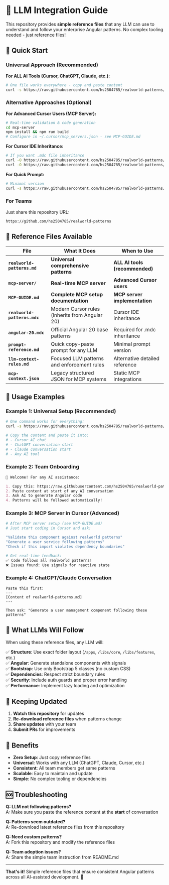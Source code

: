 # 🤖 LLM Integration Guide

This repository provides **simple reference files** that any LLM can use to understand and follow your enterprise Angular patterns. No complex tooling needed - just reference files!

## 🎯 Quick Start

### Universal Approach (Recommended)

**For ALL AI Tools (Cursor, ChatGPT, Claude, etc.):**

```bash
# One file works everywhere - copy and paste content
curl -s https://raw.githubusercontent.com/hs2504785/realworld-patterns/main/realworld-patterns.md
```

### Alternative Approaches (Optional)

**For Advanced Cursor Users (MCP Server):**

```bash
# Real-time validation & code generation
cd mcp-server
npm install && npm run build
# Configure in ~/.cursor/mcp_servers.json - see MCP-GUIDE.md
```

**For Cursor IDE Inheritance:**

```bash
# If you want .mdc file inheritance
curl -O https://raw.githubusercontent.com/hs2504785/realworld-patterns/main/angular-20.mdc
curl -O https://raw.githubusercontent.com/hs2504785/realworld-patterns/main/realworld-patterns.mdc
```

**For Quick Prompt:**

```bash
# Minimal version
curl -s https://raw.githubusercontent.com/hs2504785/realworld-patterns/main/prompt-reference.md
```

### For Teams

Just share this repository URL:

```
https://github.com/hs2504785/realworld-patterns
```

## 📁 Reference Files Available

| File                         | What It Does                                   | When to Use                    |
| ---------------------------- | ---------------------------------------------- | ------------------------------ |
| **`realworld-patterns.md`**  | **Universal comprehensive patterns**           | **ALL AI tools (recommended)** |
| **`mcp-server/`**            | **Real-time MCP server**                       | **Advanced Cursor users**      |
| **`MCP-GUIDE.md`**           | **Complete MCP setup documentation**           | **MCP server implementation**  |
| **`realworld-patterns.mdc`** | Modern Cursor rules (inherits from Angular 20) | Cursor IDE inheritance         |
| **`angular-20.mdc`**         | Official Angular 20 base patterns              | Required for .mdc inheritance  |
| **`prompt-reference.md`**    | Quick copy-paste prompt for any LLM            | Minimal prompt version         |
| **`llm-context-rules.md`**   | Focused LLM patterns and enforcement rules     | Alternative detailed reference |
| **`mcp-context.json`**       | Legacy structured JSON for MCP systems         | Static MCP integrations        |

## 🚀 Usage Examples

### Example 1: Universal Setup (Recommended)

```bash
# One command works for everything:
curl -s https://raw.githubusercontent.com/hs2504785/realworld-patterns/main/realworld-patterns.md

# Copy the content and paste it into:
# - Cursor AI chat
# - ChatGPT conversation start
# - Claude conversation start
# - Any AI tool
```

### Example 2: Team Onboarding

```markdown
👋 Welcome! For any AI assistance:

1. Copy this: https://raw.githubusercontent.com/hs2504785/realworld-patterns/main/realworld-patterns.md
2. Paste content at start of any AI conversation
3. Ask AI to generate Angular code
4. Patterns will be followed automatically!
```

### Example 3: MCP Server in Cursor (Advanced)

```bash
# After MCP server setup (see MCP-GUIDE.md)
# Just start coding in Cursor and ask:

"Validate this component against realworld patterns"
"Generate a user service following patterns"
"Check if this import violates dependency boundaries"

# Get real-time feedback:
✅ Code follows all realworld patterns!
❌ Issues found: Use signals for reactive state
```

### Example 4: ChatGPT/Claude Conversation

```
Paste this first:
---
[Content of realworld-patterns.md]
---

Then ask: "Generate a user management component following these patterns"
```

## 🎯 What LLMs Will Follow

When using these reference files, any LLM will:

✅ **Structure**: Use exact folder layout (`/apps`, `/libs/core`, `/libs/features`, etc.)  
✅ **Angular**: Generate standalone components with signals  
✅ **Bootstrap**: Use only Bootstrap 5 classes (no custom CSS)  
✅ **Dependencies**: Respect strict boundary rules  
✅ **Security**: Include auth guards and proper error handling  
✅ **Performance**: Implement lazy loading and optimization

## 🔄 Keeping Updated

1. **Watch this repository** for updates
2. **Re-download reference files** when patterns change
3. **Share updates** with your team
4. **Submit PRs** for improvements

## 🌟 Benefits

- **Zero Setup**: Just copy reference files
- **Universal**: Works with any LLM (ChatGPT, Claude, Cursor, etc.)
- **Consistent**: All team members get same patterns
- **Scalable**: Easy to maintain and update
- **Simple**: No complex tooling or dependencies

## 🆘 Troubleshooting

**Q: LLM not following patterns?**  
A: Make sure you paste the reference content at the **start** of conversation

**Q: Patterns seem outdated?**  
A: Re-download latest reference files from this repository

**Q: Need custom patterns?**  
A: Fork this repository and modify the reference files

**Q: Team adoption issues?**  
A: Share the simple team instruction from README.md

---

**That's it!** Simple reference files that ensure consistent Angular patterns across all AI-assisted development. 🎉
